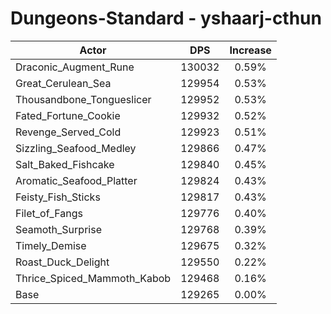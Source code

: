 # Dungeons-Standard - yshaarj-cthun
| Actor | DPS | Increase |
|---|:---:|:---:|
|Draconic_Augment_Rune|130032|0.59%|
|Great_Cerulean_Sea|129954|0.53%|
|Thousandbone_Tongueslicer|129952|0.53%|
|Fated_Fortune_Cookie|129932|0.52%|
|Revenge_Served_Cold|129923|0.51%|
|Sizzling_Seafood_Medley|129866|0.47%|
|Salt_Baked_Fishcake|129840|0.45%|
|Aromatic_Seafood_Platter|129824|0.43%|
|Feisty_Fish_Sticks|129817|0.43%|
|Filet_of_Fangs|129776|0.40%|
|Seamoth_Surprise|129768|0.39%|
|Timely_Demise|129675|0.32%|
|Roast_Duck_Delight|129550|0.22%|
|Thrice_Spiced_Mammoth_Kabob|129468|0.16%|
|Base|129265|0.00%|
